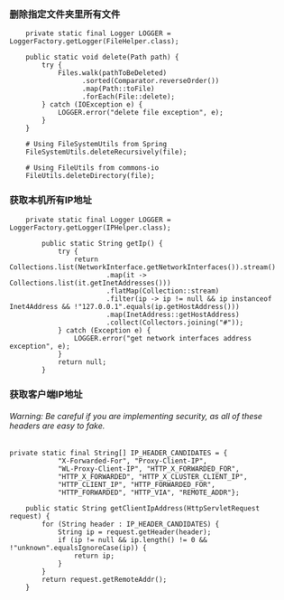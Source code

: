 ### 删除指定文件夹里所有文件
        private static final Logger LOGGER = LoggerFactory.getLogger(FileHelper.class);
    
        public static void delete(Path path) {
            try {
                Files.walk(pathToBeDeleted)
                      .sorted(Comparator.reverseOrder())
                      .map(Path::toFile)
                      .forEach(File::delete);
            } catch (IOException e) {
                LOGGER.error("delete file exception", e);
            }
        }
        
        # Using FileSystemUtils from Spring
        FileSystemUtils.deleteRecursively(file);
        
        # Using FileUtils from commons-io
        FileUtils.deleteDirectory(file);
        
### 获取本机所有IP地址
        private static final Logger LOGGER = LoggerFactory.getLogger(IPHelper.class);
        
            public static String getIp() {
                try {
                    return Collections.list(NetworkInterface.getNetworkInterfaces()).stream()
                            .map(it -> Collections.list(it.getInetAddresses()))
                            .flatMap(Collection::stream)
                            .filter(ip -> ip != null && ip instanceof Inet4Address && !"127.0.0.1".equals(ip.getHostAddress()))
                            .map(InetAddress::getHostAddress)
                            .collect(Collectors.joining("#"));
                } catch (Exception e) {
                    LOGGER.error("get network interfaces address exception", e);
                }
                return null;
            }
            
### 获取客户端IP地址
######    Warning: Be careful if you are implementing security, as all of these headers are easy to fake.
    
    private static final String[] IP_HEADER_CANDIDATES = {
                "X-Forwarded-For", "Proxy-Client-IP",
                "WL-Proxy-Client-IP", "HTTP_X_FORWARDED_FOR",
                "HTTP_X_FORWARDED", "HTTP_X_CLUSTER_CLIENT_IP",
                "HTTP_CLIENT_IP", "HTTP_FORWARDED_FOR",
                "HTTP_FORWARDED", "HTTP_VIA", "REMOTE_ADDR"};
    
        public static String getClientIpAddress(HttpServletRequest request) {
            for (String header : IP_HEADER_CANDIDATES) {
                String ip = request.getHeader(header);
                if (ip != null && ip.length() != 0 && !"unknown".equalsIgnoreCase(ip)) {
                    return ip;
                }
            }
            return request.getRemoteAddr();
        }